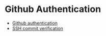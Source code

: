 # Github Authentication

- [Github authentication](https://docs.github.com/en/authentication)
- [SSH commit verification](https://github.blog/changelog/2022-08-23-ssh-commit-verification-now-supported/)

